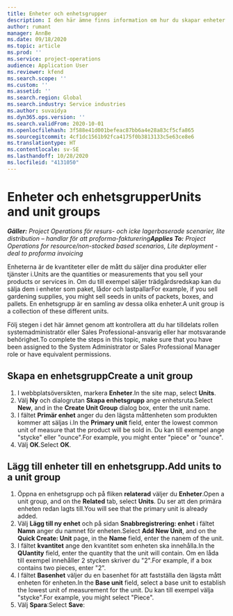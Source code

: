 ```yaml
---
title: Enheter och enhetsgrupper
description: I den här ämne finns information om hur du skapar enheter och enhetsgrupper i Project Operations i Dynamics 365.
author: rumant
manager: AnnBe
ms.date: 09/18/2020
ms.topic: article
ms.prod: ''
ms.service: project-operations
audience: Application User
ms.reviewer: kfend
ms.search.scope: ''
ms.custom: ''
ms.assetid: ''
ms.search.region: Global
ms.search.industry: Service industries
ms.author: suvaidya
ms.dyn365.ops.version: ''
ms.search.validFrom: 2020-10-01
ms.openlocfilehash: 3f588e41d001befeac87bb6a4e28a83cf5cfa865
ms.sourcegitcommit: 4cf1dc1561b92fca4175f0b3813133c5e63ce8e6
ms.translationtype: HT
ms.contentlocale: sv-SE
ms.lasthandoff: 10/28/2020
ms.locfileid: "4131050"
---
```

# <a name="units-and-unit-groups"></a><span data-ttu-id="895da-103">Enheter och enhetsgrupper</span><span class="sxs-lookup"><span data-stu-id="895da-103">Units and unit groups</span></span>

<span data-ttu-id="895da-104">_**Gäller:** Project Operations för resurs- och icke lagerbaserade scenarier, lite distribution – handlar för att proforma-fakturering_</span><span class="sxs-lookup"><span data-stu-id="895da-104">_**Applies To:** Project Operations for resource/non-stocked based scenarios, Lite deployment - deal to proforma invoicing_</span></span>

<span data-ttu-id="895da-105">Enheterna är de kvantiteter eller de mått du säljer dina produkter eller tjänster i.</span><span class="sxs-lookup"><span data-stu-id="895da-105">Units are the quantities or measurements that you sell your products or services in.</span></span> <span data-ttu-id="895da-106">Om du till exempel säljer trädgårdsredskap kan du sälja dem i enheter som paket, lådor och lastpallar</span><span class="sxs-lookup"><span data-stu-id="895da-106">For example, if you sell gardening supplies, you might sell seeds in units of packets, boxes, and pallets.</span></span> <span data-ttu-id="895da-107">En enhetsgrupp är en samling av dessa olika enheter.</span><span class="sxs-lookup"><span data-stu-id="895da-107">A unit group is a collection of these different units.</span></span>

<span data-ttu-id="895da-108">Följ stegen i det här ämnet genom att kontrollera att du har tilldelats rollen systemadministratör eller Sales Professional-ansvarig eller har motsvarande behörighet.</span><span class="sxs-lookup"><span data-stu-id="895da-108">To complete the steps in this topic, make sure that you have been assigned to the System Administrator or Sales Professional Manager role or have equivalent permissions.</span></span>

## <a name="create-a-unit-group"></a><span data-ttu-id="895da-109">Skapa en enhetsgrupp</span><span class="sxs-lookup"><span data-stu-id="895da-109">Create a unit group</span></span>

1. <span data-ttu-id="895da-110">I webbplatsöversikten, markera **Enheter**.</span><span class="sxs-lookup"><span data-stu-id="895da-110">In the site map, select **Units**.</span></span>
2. <span data-ttu-id="895da-111">Välj **Ny** och dialogrutan **Skapa enhetsgrupp** ange enhetsruta.</span><span class="sxs-lookup"><span data-stu-id="895da-111">Select **New**, and in the **Create Unit Group** dialog box, enter the unit name.</span></span>
3. <span data-ttu-id="895da-112">I fältet **Primär enhet** anger du den lägsta måttenheten som produkten kommer att säljas i.</span><span class="sxs-lookup"><span data-stu-id="895da-112">In the **Primary unit** field, enter the lowest common unit of measure that the product will be sold in.</span></span> <span data-ttu-id="895da-113">Du kan till exempel ange "stycke" eller "ounce".</span><span class="sxs-lookup"><span data-stu-id="895da-113">For example, you might enter "piece" or "ounce".</span></span>
4. <span data-ttu-id="895da-114">Välj **OK**.</span><span class="sxs-lookup"><span data-stu-id="895da-114">Select **OK**.</span></span>

## <a name="add-units-to-a-unit-group"></a><span data-ttu-id="895da-115">Lägg till enheter till en enhetsgrupp.</span><span class="sxs-lookup"><span data-stu-id="895da-115">Add units to a unit group</span></span>

1. <span data-ttu-id="895da-116">Öppna en enhetsgrupp och på fliken **relaterad** väljer du **Enheter**.</span><span class="sxs-lookup"><span data-stu-id="895da-116">Open a unit group, and on the **Related** tab, select **Units**.</span></span> <span data-ttu-id="895da-117">Du ser att den primära enheten redan lagts till.</span><span class="sxs-lookup"><span data-stu-id="895da-117">You will see that the primary unit is already added.</span></span>
2. <span data-ttu-id="895da-118">Välj **Lägg till ny enhet** och på sidan **Snabbregistrering: enhet** i fältet **Namn** anger du namnet för enheten.</span><span class="sxs-lookup"><span data-stu-id="895da-118">Select **Add New Unit**, and on the **Quick Create: Unit** page, in the **Name** field, enter the nanem of the unit.</span></span>
3. <span data-ttu-id="895da-119">I fältet **kvantitet** ange den kvantitet som enheten ska innehålla.</span><span class="sxs-lookup"><span data-stu-id="895da-119">In the **QUantity** field, enter the quantity that the unit will contain.</span></span> <span data-ttu-id="895da-120">Om en låda till exempel innehåller 2 stycken skriver du "2".</span><span class="sxs-lookup"><span data-stu-id="895da-120">For example, if a box contains two pieces, enter "2".</span></span> 
4. <span data-ttu-id="895da-121">I fältet **Basenhet** väljer du en basenhet för att fastställa den lägsta mått enheten för enheten.</span><span class="sxs-lookup"><span data-stu-id="895da-121">In the **Base unit** field, select a base unit to establish the lowest unit of measurement for the unit.</span></span> <span data-ttu-id="895da-122">Du kan till exempel välja "stycke".</span><span class="sxs-lookup"><span data-stu-id="895da-122">For example, you might select "Piece".</span></span>
5. <span data-ttu-id="895da-123">Välj **Spara**:</span><span class="sxs-lookup"><span data-stu-id="895da-123">Select **Save**:</span></span>
